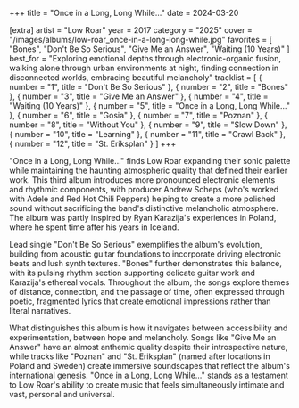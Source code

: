 +++
title = "Once in a Long, Long While..."
date = 2024-03-20

[extra]
artist = "Low Roar"
year = 2017
category = "2025"
cover = "/images/albums/low-roar_once-in-a-long-long-while.jpg"
favorites = [
    "Bones",
    "Don't Be So Serious",
    "Give Me an Answer",
    "Waiting (10 Years)"
]
best_for = "Exploring emotional depths through electronic-organic fusion, walking alone through urban environments at night, finding connection in disconnected worlds, embracing beautiful melancholy"
tracklist = [
    { number = "1", title = "Don't Be So Serious" },
    { number = "2", title = "Bones" },
    { number = "3", title = "Give Me an Answer" },
    { number = "4", title = "Waiting (10 Years)" },
    { number = "5", title = "Once in a Long, Long While..." },
    { number = "6", title = "Gosia" },
    { number = "7", title = "Poznan" },
    { number = "8", title = "Without You" },
    { number = "9", title = "Slow Down" },
    { number = "10", title = "Learning" },
    { number = "11", title = "Crawl Back" },
    { number = "12", title = "St. Eriksplan" }
]
+++

"Once in a Long, Long While..." finds Low Roar expanding their sonic palette while maintaining the haunting atmospheric quality that defined their earlier work. This third album introduces more pronounced electronic elements and rhythmic components, with producer Andrew Scheps (who's worked with Adele and Red Hot Chili Peppers) helping to create a more polished sound without sacrificing the band's distinctive melancholic atmosphere. The album was partly inspired by Ryan Karazija's experiences in Poland, where he spent time after his years in Iceland.

Lead single "Don't Be So Serious" exemplifies the album's evolution, building from acoustic guitar foundations to incorporate driving electronic beats and lush synth textures. "Bones" further demonstrates this balance, with its pulsing rhythm section supporting delicate guitar work and Karazija's ethereal vocals. Throughout the album, the songs explore themes of distance, connection, and the passage of time, often expressed through poetic, fragmented lyrics that create emotional impressions rather than literal narratives.

What distinguishes this album is how it navigates between accessibility and experimentation, between hope and melancholy. Songs like "Give Me an Answer" have an almost anthemic quality despite their introspective nature, while tracks like "Poznan" and "St. Eriksplan" (named after locations in Poland and Sweden) create immersive soundscapes that reflect the album's international genesis. "Once in a Long, Long While..." stands as a testament to Low Roar's ability to create music that feels simultaneously intimate and vast, personal and universal.